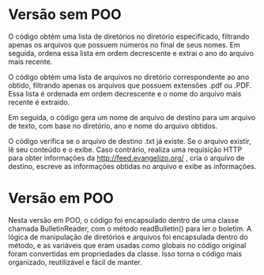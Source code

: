 <h1> Versão sem POO</h1>
O código obtém uma lista de diretórios no diretório especificado, filtrando apenas os arquivos que possuem números no final de seus nomes. Em seguida, ordena essa lista em ordem decrescente e extrai o ano do arquivo mais recente.

O código obtém uma lista de arquivos no diretório correspondente ao ano obtido, filtrando apenas os arquivos que possuem extensões .pdf ou .PDF. Essa lista é ordenada em ordem decrescente e o nome do arquivo mais recente é extraído.

Em seguida, o código gera um nome de arquivo de destino para um arquivo de texto, com base no diretório, ano e nome do arquivo obtidos.

O código verifica se o arquivo de destino .txt já existe. Se o arquivo existir, lê seu conteúdo e o exibe. Caso contrário, realiza uma requisição HTTP para obter informações da http://feed.evangelizo.org/ , cria o arquivo de destino, escreve as informações obtidas no arquivo e exibe as informações.

<h1> Versão em POO </h1>

Nesta versão em POO, o código foi encapsulado dentro de uma classe chamada BulletinReader, com o método readBulletin() para ler o boletim. A lógica de manipulação de diretórios e arquivos foi encapsulada dentro do método, e as variáveis que eram usadas como globais no código original foram convertidas em propriedades da classe. Isso torna o código mais organizado, reutilizável e fácil de manter.

